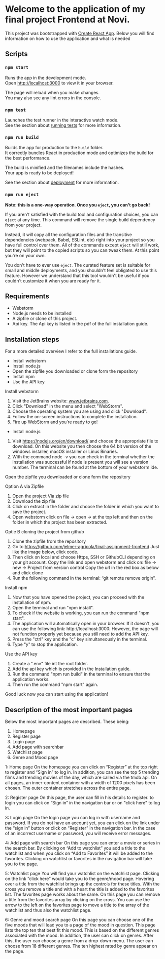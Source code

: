# Welcome to the application of my final project Frontend at Novi.

This project was bootstrapped with [Create React App](https://github.com/facebook/create-react-app). Below you will find information on how to use the application and what is needed


## Scripts

### `npm start`

Runs the app in the development mode.\
Open [http://localhost:3000](http://localhost:3000) to view it in your browser.

The page will reload when you make changes.\
You may also see any lint errors in the console.

### `npm test`

Launches the test runner in the interactive watch mode.\
See the section about [running tests](https://facebook.github.io/create-react-app/docs/running-tests) for more information.

### `npm run build`

Builds the app for production to the `build` folder.\
It correctly bundles React in production mode and optimizes the build for the best performance.

The build is minified and the filenames include the hashes.\
Your app is ready to be deployed!

See the section about [deployment](https://facebook.github.io/create-react-app/docs/deployment) for more information.

### `npm run eject`

**Note: this is a one-way operation. Once you `eject`, you can't go back!**

If you aren't satisfied with the build tool and configuration choices, you can `eject` at any time. This command will remove the single build dependency from your project.

Instead, it will copy all the configuration files and the transitive dependencies (webpack, Babel, ESLint, etc) right into your project so you have full control over them. All of the commands except `eject` will still work, but they will point to the copied scripts so you can tweak them. At this point you're on your own.

You don't have to ever use `eject`. The curated feature set is suitable for small and middle deployments, and you shouldn't feel obligated to use this feature. However we understand that this tool wouldn't be useful if you couldn't customize it when you are ready for it.


## Requirements
- Webstorm
- Node.js needs to be installed
- A zipfile or clone of this project.
- Api key. The Api key is listed in the pdf of the full installation guide.


## Installation steps
For a more detailed overview I refer to the full installations guide. 

* Install webstorm
* Install node.js
* Open the zipfile you downloaded or clone form the repository
* Install npm
* Use the API key


Install webstorm
1. Visit the JetBrains website: www.jetbrains.com.
2. Click "Download" in the menu and select "WebStorm". 
3. Choose the operating system you are using and click "Download". 
4. Follow the on-screen instructions to complete the installation.
5. Fire up WebStorm and you're ready to go!

* Install node.js
1. Visit https://nodejs.org/en/download/ and choose the appropriate file to download. On this website you then choose the 64 bit version of the windows installer, macOS installer or Linus Binaries. 
2. With the command node -v you can check in the terminal whether the installation was successful if node is present you will see a version number. The terminal can be found at the bottom of your webstorm ide.

Open the zipfile you downloaded or clone form the repository

Option A via Zipfile
1. Open the project Via zip file
2. Download the zip file
3. Click on extract in the folder and choose the folder in which you want to save the project.
4. Open webstorm click on file → open → at the top left and then on the folder in which the project has been extracted.

Optie B cloning the project from github
1. Clone the zipfile from the repository
2. Go to https://github.com/jelmer-agricola/final-assignment-frontend
   Just like the image below, click code.
3. Then click on local and choose Https, SSH or GithubCLI depending on your git account.
Copy the link and open webstorm and click on: file → new → Project from version control
Copy the url in the red box as below and click clone
4. Run the following command in the terminal: “git remote remove origin”.


Install npm
1. Now that you have opened the project, you can proceed with the installation of npm.
2. Open the terminal and run "npm install".
3. To check if the website is working, you can run the command "npm start".
4.  The application will automatically open in your browser. If it doesn't, you can use the following link: http://localhost:3000. However, the page will not function properly yet because you still need to add the API key.
5. Press the "ctrl" key and the "c" key simultaneously in the terminal.
6. Type "y" to stop the application.

Use the API key
1. Create a ".env" file int the root folder. 
2. Add the api key which is provided in the Installation guide.
3. Run the command "npm run build" in the terminal to ensure that the application works.
4. Then run the command "npm start" again.

Good luck now you can start using the application!

## Description of the most important pages 
Below the most important pages are described. These being:
1. Homepage
2. Register page
3. Login page
4. Add page with searchbar
5. Watchlist page
6. Genre and Mood page

1: Home page
On the homepage you can click on “Register” at the top right to register and “Sign in” to log in. In addition, you can see the top 5 trending films and trending movies of the day, which are called via the tmdb api. On all pages, an inner-content container with a width of 1200 pixels has been chosen. The outer container stretches across the entire page.

2: Register page
On this page, the user can fill in his details to register. to login you can click on “Sign in” in the navigation bar or on  "click here" to log in.

3: Login page
On the login page you can log in with username and password. If you do not have an account yet, you can click on the link under the “sign in” button or click on “Register” in the navigation bar. In the case of an incorrect username or password, you will receive error messages.

4: Add page with search bar
On this page you can enter a movie or series in the search bar. By clicking on “Add to watchlist” you add a title to the watchlist and when you click on “Add to Favorites” it will be added to the favorites. Clicking on watchlist or favorites in the navigation bar will take you to the page.

5: Watchlist page
You will find your watchlist on the watchlist page. Clicking on the link “click here” would take you to the genre/mood page. Hovering over a title from the watchlist brings up the controls for these titles. With the cross you remove a title and with a heart the title is added to the favorites list. The favorites page works about the same. On this page you can remove a title from the favorites array by clicking on the cross. You can use the arrow to the left on the favorites page to move a title to the array of the watchlist and thus also the watchlist page.

6: Genre and mood search page
On this page you can choose one of the five moods that will lead you to a page of the mood in question. This page lists the top ten that best fit this mood. This is based on the different genres associated with the mood. In addition, the user can click on genres. After this, the user can choose a genre from a drop-down menu. The user can choose from 18 different genres. The ten highest rated by genre appear on the page.

